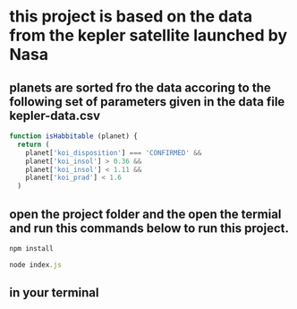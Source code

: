 # this project is based on the data from the kepler satellite launched by Nasa 

## planets are sorted fro the data accoring to the following set of parameters given in the data file kepler-data.csv


``` javascript
function isHabbitable (planet) {
  return (
    planet['koi_disposition'] === 'CONFIRMED' &&
    planet['koi_insol'] > 0.36 &&
    planet['koi_insol'] < 1.11 &&
    planet['koi_prad'] < 1.6
  )
```


## open the project folder and the  open the termial and run this commands below to run this project. 

``` javascript
npm install 

node index.js

```

## in your terminal